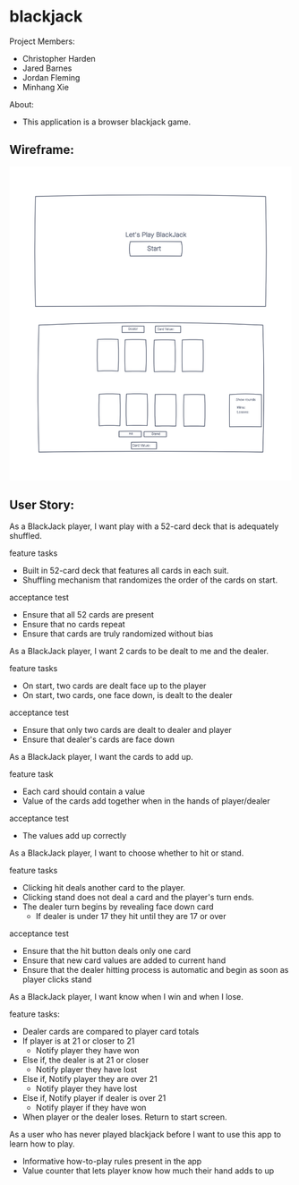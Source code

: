 # blackjack

Project Members: 
* Christopher Harden
* Jared Barnes
* Jordan Fleming
* Minhang Xie

About:
* This application is a browser blackjack game.

## Wireframe:
![BlackJack](./img/BlackJack%20Wireframe.png)

## User Story:
As a BlackJack player, I want play with a 52-card deck that is adequately shuffled.

feature tasks
* Built in 52-card deck that features all cards in each suit.
* Shuffling mechanism that randomizes the order of the cards on start.

acceptance test
* Ensure that all 52 cards are present
* Ensure that no cards repeat
* Ensure that cards are truly randomized without bias

As a BlackJack player, I want 2 cards to be dealt to me and the dealer.

feature tasks
* On start, two cards are dealt face up to the player 
* On start, two cards, one face down, is dealt to the dealer

acceptance test
* Ensure that only two cards are dealt to dealer and player
* Ensure that dealer's cards are face down

As a BlackJack player, I want the cards to add up.

feature task
* Each card should contain a value
* Value of the cards add together when in the hands of player/dealer

acceptance test
* The values add up correctly

As a BlackJack player, I want to choose whether to hit or stand.

feature tasks
* Clicking hit deals another card to the player. 
* Clicking stand does not deal a card and the player's turn ends.
* The dealer turn begins by revealing face down card
  * If dealer is under 17 they hit until they are 17 or over

acceptance test
* Ensure that the hit button deals only one card
* Ensure that new card values are added to current hand
* Ensure that the dealer hitting process is automatic and begin as soon as player clicks stand

As a BlackJack player, I want know when I win and when I lose.

feature tasks:
* Dealer cards are compared to player card totals
* If player is at 21 or closer to 21
  * Notify player they have won
* Else if, the dealer is at 21 or closer
  * Notify player they have lost
* Else if, Notify player they are over 21
  * Notify player they have lost
* Else if, Notify player if dealer is over 21
  * Notify player if they have won
* When player or the dealer loses. Return to start screen.

As a user who has never played blackjack before I want to use this app to learn how to play.

* Informative how-to-play rules present in the app
* Value counter that lets player know how much their hand adds to up
  

